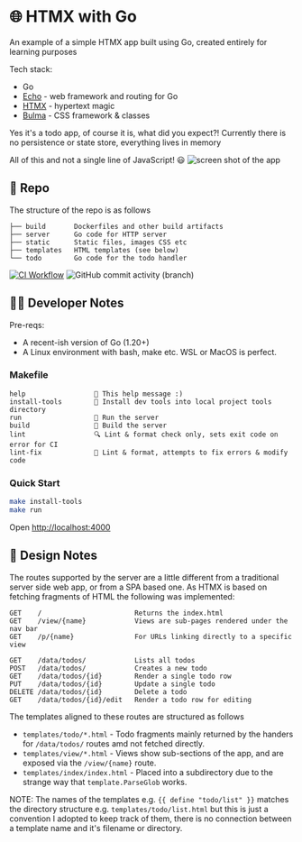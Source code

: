 # 🌐 HTMX with Go

An example of a simple HTMX app built using Go, created entirely for learning purposes

Tech stack:
- Go
- [Echo](https://echo.labstack.com/) - web framework and routing for Go
- [HTMX](https://htmx.org/) - hypertext magic
- [Bulma](https://bulma.io/) - CSS framework & classes

Yes it's a todo app, of course it is, what did you expect?!
Currently there is no persistence or state store, everything lives in memory

All of this and not a single line of JavaScript! 😃
![screen shot of the app](https://user-images.githubusercontent.com/14982936/279140810-efedc64c-4090-4b1b-adf6-46db4ec3c77a.jpeg)


## 📂 Repo

The structure of the repo is as follows
```
├── build       Dockerfiles and other build artifacts
├── server      Go code for HTTP server
├── static      Static files, images CSS etc
├── templates   HTML templates (see below)
└── todo        Go code for the todo handler
```

[![CI Workflow](https://github.com/benc-uk/htmx-go-todo/actions/workflows/ci.yml/badge.svg)](https://github.com/benc-uk/htmx-go-todo/actions/workflows/ci.yml) ![GitHub commit activity (branch)](https://img.shields.io/github/commit-activity/m/benc-uk/htmx-go-todo)


## 🧑‍💻 Developer Notes

Pre-reqs:

- A recent-ish version of Go (1.20+)
- A Linux environment with bash, make etc. WSL or MacOS is perfect.

### Makefile

```text
help                 💬 This help message :)
install-tools        🔮 Install dev tools into local project tools directory
run                  🚀 Run the server
build                🔨 Build the server
lint                 🔍 Lint & format check only, sets exit code on error for CI
lint-fix             📝 Lint & format, attempts to fix errors & modify code
```

### Quick Start

```bash
make install-tools
make run
```

Open [http://localhost:4000](http://localhost:4000)

## 📝 Design Notes

The routes supported by the server are a little different from a traditional server side web app, or from a SPA based one.
As HTMX is based on fetching fragments of HTML the following was implemented:

```text
GET    /                       Returns the index.html
GET    /view/{name}            Views are sub-pages rendered under the nav bar
GET    /p/{name}               For URLs linking directly to a specific view
```

```text
GET    /data/todos/            Lists all todos
POST   /data/todos/            Creates a new todo
GET    /data/todos/{id}        Render a single todo row
PUT    /data/todos/{id}        Update a single todo
DELETE /data/todos/{id}        Delete a todo
GET    /data/todos/{id}/edit   Render a todo row for editing
```

The templates aligned to these routes are structured as follows

- `templates/todo/*.html` - Todo fragments mainly returned by the handers for `/data/todos/` routes amd not fetched directly.
- `templates/view/*.html` - Views show sub-sections of the app, and are exposed via the `/view/{name}` route.
- `templates/index/index.html` - Placed into a subdirectory due to the strange way that `template.ParseGlob` works.

NOTE: The names of the templates e.g. `{{ define "todo/list" }}` matches the directory structure e.g. `templates/todo/list.html` but this is just a convention I adopted to keep track of them, there is no connection between a template name and it's filename or directory.